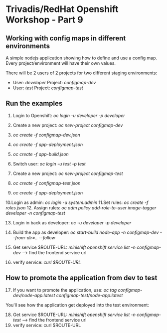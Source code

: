 # Trivadis/RedHat Openshift Workshop - Part 9

## Working with config maps in different environments

A simple nodejs application showing how to define and use a config map. Every project/environment will have their own values.

There will be 2 users of 2 projects for two different staging environments:

- User: *developer*  Project: *configmap-dev*
- User: *test* Project: *configmap-test*

## Run the examples

1. Login to Openshift: *oc login -u developer -p developer*
2. Create a new project: *oc new-project configmap-dev*
3. *oc create -f configmap-dev.json*
4. *oc create -f app-deployment.json*
5. *oc create -f app-build.json*

6. Switch user: *oc login -u test -p test*
7. Create a new project: *oc new-project configmap-test*
8. *oc create -f configmap-test.json*
9. *oc create -f app-deployment.json*

10.Login as admin: *oc login -u system:admin*
11.Set rules: *oc create -f roles.json*
12. Assign rules: *oc adm policy add-role-to-user image-tagger developer -n configmap-test*


13. Login in back as developer: *oc -u developer -p developer*
14. Build the app as developer: *oc start-build node-app -n configmap-dev --from-dir=.. --follow*


15. Get service $ROUTE-URL: *minishift openshift service list -n configmap-dev* --> find the frontend service url
16. verify service: *curl $ROUTE-URL*

## How to promote the application from dev to test

17. If you want to promote the application, use: *oc tag configmap-dev/node-app:latest configmap-test/node-app:latest*

You'll see how the application get deployed into the test environment:

18. Get service $ROUTE-URL: *minishift openshift service list -n configmap-test* --> find the frontend service url
19. verify service: curl $ROUTE-URL


